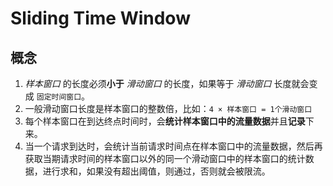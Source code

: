 # Sliding Time Window

## 概念

1. *样本窗口* 的长度必须**小于** *滑动窗口* 的长度，如果等于 *滑动窗口* 长度就会变成 `固定时间窗口`。
2. 一般滑动窗口长度是样本窗口的整数倍，比如：`4 × 样本窗口 = 1个滑动窗口`
3. 每个样本窗口在到达终点时间时，会**统计样本窗口中的流量数据**并且**记录**下来。
4. 当一个请求到达时，会统计当前请求时间点在样本窗口中的流量数据，然后再获取当期请求时间的样本窗口以外的同一个滑动窗口中的样本窗口的统计数据，进行求和，如果没有超出阈值，则通过，否则就会被限流。
